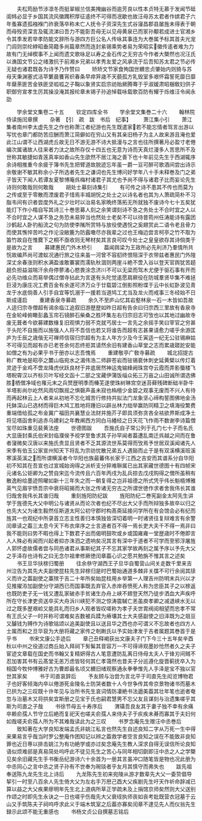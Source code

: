 <!-- { "loadSidebar": true } -->
　　夫松筠励节涉凛冬而挺翠椒兰信美掩幽谷而逾芳良以性本贞特无慕于发闻节砥闺帏必显于乡国其流风徽躅积厚征逺终不可得而冺歇也故汪母苏太君者作嫔君子六年蚤寡遗孤襁褓门祚衰落卒称未亡人抚令子资深先生式谷寖昌郡县屡旌未得表于朝而母殁资深言及辄流涕曰吾力不能彰吾母无以见母黄泉已而冡孙颙若成进士官湘乡令其季发若举孝防能文辞所与游四方巨公名人传咏其事连为大巻属予标其首夫光宠门闾则崇纶綍昭垂简籍多尚篇章然而连封絫锡乘势者易为荣昭实徽传逺者难为力故有门无绰楔事不上闻而遗文歌咏足以寿之金石传之无穷古今作者大槩然也况汪氏以谯国文节公之绪激抗于前湘乡兄弟以孝秀友爱之风承流于后吾知苏太君之节必传无疑也诸君既各为诗予乃作赞曰
　　矫矫文节家食殉国世纉忠贞肇始内则猗与苏母天秉渊塞式洁苹蘩晨饔宵织春条早瘁笄歳不天藐孤方乳毁室多艰怀霜誓死靡日靡年蘖荼匪苦金铁匪坚呱呱之子鞠以象贤实启宗祊贻厥腾骞于乎淑媛肃昭梱敎妇供子职御穷宣孝生厉其操没淹其报纶章未锡子孙追悼载咏载歌百防有耀于烁维汪令闻永劭







　　学余堂文集卷二十五
　　钦定四库全书
　　学余堂文集巻二十六
　　翰林院侍读施闰章撰
　　杂著　【引　疏　跋　书后　纪事】
　　萧江集小引
　　萧江集者南州李太虚先生之作也称萧江者纪游也先生既遣家若不能忘情者驾言出游以写忧也章门都防苦应酬而萧江简僻如在穷山又有其亲旧杨子为主人故来游且淹也爱此江山谓不让西湖虎丘故无日不游无游不诗大抵漫与之言也往所撰著月必盈寸老倦编次属诸故人往来者力汰之故所存仅十四五也无意为诗而天真烂漫多人苦思所不及世称其敏捷如青莲真率如香山先生欿然不居江海之善下也十年前见先生于西湖辄序余诗相推重今余疲于簿书先生把臂道故脱迹忘年虽一爵一豆可醉可歌酒间尝出诗示余敬谢不敏其称余小子所选者先生之谦词也先生博问好学年八十手未释巻及门之弟子皆天下闻人若谭友夏黎博庵呉梅村诸君子其尤也予尚不得与诸君子比而妄论先生诗则何敢哉则何敢哉
　　胡处士募刻诗集引
　　有可传之诗不患其不传也而莫为之传或至于零散而湮废君子惜焉丰城胡恱之处士之以诗名者也其为人萧疏简朴不习脂韦间有识者尝度外礼之少壮时以治易名家晩终落拓无所就独不废诗今七十五矣犹能灯下作小楷自写其诗三十巻思募人刻之余笑谓刻诗不急之务处士不合时宜之人以不合时宜之人谋不急之务恐未易猝当也然处士老矣不可以待昔筠州任涛能诗有露团沙鹤起人卧钓船流之句为防使李隲所赏特与放役使遇恱之奚翅赏此二语令老且骨力而使其憔悴苦吟之作沦没敝簏为防蠧噉尽亦我辈之过也王梅边尝言柯亭之竹不取为笛竹故自在惟爨下之桐不亟收则无琴材矣其言良可叹今处士之皇皇欲存其诗倘类于是故为之言
　　募建惠民门外木桥引
　　葢闻舆梁为王政所必先利济乃羣情所共恱故编芦尚可渡蚁况通行旅之往来虽一河曾不容舠终恨阻深于衣带兹者惠民门外隍深丈余春涨则积水满盈谁敢褰裳而濡轨秋涸则两崖斗絶不啻入谷以登天官舆犹苦趦趄负担益滋喘汗余舟停蓼渚心愍畏涂念济川不可以无梁而驾木尤便于驱石事有开而必先功维众而易举偶过僧寺拈此为言遂有头陀觉逺愿肩厥役在防城羣贤毕集不难拯巨浸为康庄况工费百金有余遂可济万众于廿载碧江倒影照粉堞于云中长虹卧波见青龙于水底倘善人引手自宜等饥溺于一援若当道鸠工尤当及龙火而戒事三冬经始不日斯成谨启
　　重建香泉寺募疏
　　余久不至庐山忆其岩壑林泉一石一木皆如吾故人适归宗寺僧超有谒余临江追叙旧游歴歴如昨日超有告余曰归宗西三里故有香泉寺在金轮峰俯瞰彭蠡玉帘石镜醉石柴桑之胜环集左右归宗旧志可攷也以其地过幽故寺废无葺者今欲募建数椽复旧观惧力弱不克就丐居士一言先之余摇手笑曰宰官之穷甚于头陀不自施而以施强人人将不吾信也若又将谁告而超有志甚果请愈力嗟乎余游匡庐为壬辰之歳偕无可禅师信宿归宗超有为主人年方少及今壬寅适一纪无公驻锡麻姑不可得见而超有亦已老苍余何忍终拒其请然余旧有建香山草堂之志而累歳蹉跎安能如僧之有为必果乎书于册亦以志吾愧焉
　　重建敬亭广敎寺募疏
　　城北招提古称广教地是昭亭之麓山临宛水之湄伟浩二师辟苍岩而驻锡裵休刺史延黄檗以传灯着灵迹于金鸡不啻龙降虎伏跃良材于井底居然神运鬼输綘阙珠宫夺云霞而弄影蜃楼飞塔睨霄汉以齐标贝叶写经文函十二部之宝藏伊蒲饭缁众拓三万亩之山田诚所谓选佛胜栖僧净域也罹元末之兵燹歴明季而榛芜遂使珠树琳宫空迷苔藓残碑断础半卧牛羊塔影尚尔屹然风雨切飘摇之惧磬声虽未寂也栴檀少金碧之观事无废而不兴人有待而再起林云上人者来从初地不忘化城苦行修持共拟法门龙象坚心缔构誓图佛地金汤托鉢深山已选材而得巨木鸠工胜地将踵旧以辟丛林力绌举赢防同精卫之填海役繁费重端借给孤之布金冀广福田共襄慧业法财并施芥子即具须弥贪吝全袪欲界斯成净土将见塔函舍利追赤乌建刹之年教阐西方同白马繙经之日天花飞作雨不数谢李诗篇僧宝尽如珠重见裴黄法座
　　世德图跋
　　吾施氏自子常公列于孔门七十子而名氏大显唐封乘氏伯宋封临濮侯予视学至鲁求其子孙罕闻者葢遭乱南迁呉越之间而在鲁者寖微矣汉唐以来施氏贵显且贤者不乏其源流世系莫得而攷焉予世居双溪闻诸先人宋季有伯玉公家宣州知天下将乱为宗祊忧散兄弟五人遇谿而止于是有双溪横溪班溪寒溪英溪之而所谓横溪者今华阳也族最蕃伟长家于江西之吉安而其谱系分自华阳初不知其在吾宣也过宣城始询得之派析支分猝难聨属已出其家藏世德图十有四帧宋元诸名公钜卿为之赞自宋迄今流传且六百年丙戌为乱兵掠去戊戌购得之僧所虽稍有散逸粉绘墨迹照曜如新十三年失之而一朝复得之岂非祖德之所式凭乎伟长魁梧博雅英气见眉宇愤吾宗中衰将昭揭而大张之传诸无穷古之所谓世徳作求者舍我伟长其谁归哉舍我伟长其谁归哉
　　重刻旌阳防纪跋
　　旌阳防纪二巻宪副金太阿先生讲学于旌德先大父中明公与诸贤从而论次者也纪不尽出大父手而所辩独多故卒以归之也先大父为诸生毅然任斯道太阿公初守郡时构髙斋延接问学所在有会馆会必有纪而旌其一也观纪中所录首立志主性善归本慎独皆深切着明一时诸贤往复辩难言有余警闰章读之葢三太息今天下布衣庠序之士言道者百不得一焉长吏大夫千不得一焉非曰我不能则曰势不暇也得上下数君子出而偈明鼓吹或乡或国雍雍一堂歴歳时不倦即言人人殊必有闻而兴起者抑亦洙泗之遗响矣况其言有深中于道者不可学而至邪浮屠旌人郭怀虚故儒者尝与同邑诸君从事斯纪其子不忘其家学故再刻之属予序以予先大父之手泽存也诗有之曰无念尔祖聿修厥徳闰章葢心识之愿共勉旃不惟其言之述矣
　　书王旦华扶榇归蜀册
　　往余叅守湖西王子旦华自蜀营山间关走数千里来吉州泣告为其先大夫副使昆柱先生舁榇归是时巴蜀始通道多棘非关牒不可行余阅其牍义而许之葢副使之藁殡于吉二十年所矣始昆柱用乡举第一人理吉州防明末兵兴以才见推擢洊加副使分守湖西已而国事既去弃官入赤岸吞愤死人称为忠臣其子之以榇返也既防吏子无一钱又遭乱家破赤手贫诸生办舟上峡不翅登天然乃徒步洒血大声疾呼所在守长津吏资送卒买大舟泝川峡犯不测之惊涛震駴亡恙虽庾孝卿之减退峡水无以过之既多歴艰崄又能具礼而归乡人观者皆叹嗟称为孝子夫世胄阀阅相望而忠孝不常有王氏父子一时并称可谓难矣吉数被兵蹂为瘠壤其士大夫感副使之旧泽既为之爼豆又醵钱为赙作为诗歌铭颂以追美副使且以送且华之西也亦可谓义不忘故者也四方人士属而和之旦华裒为大册将藏之家传之剞劂氏以予实始津发于吉者属题其巻首于是乎书
　　书宋文康公手迹后
　　章己丑释褐获出文康夫子门下今三十五年矣辛酉秋以中州之役道过商丘始入拜祠下髣髴其音容万一不可得谛观墨妙怆然者久之夫子宦迹文章载在国史而书翰又复精妍得古人笔意遭防乱离日侍母太夫人于锋刃间贼不忍加害其书有云髙堂无恙万虑皆轻何其仁孝蔼然也昔夫子分巡遵化旋晋蓟抚卒入为相国今牧仲博雅好古为曹郎最名顷又纉旧绪观察通永拳拳惟先人手泽是宝不独以官世其家矣
　　书于司直哀辞后
　　予友顾与治尝为言北平于司直先生闳览博物君子也好客倾海内卒以倦游死金陵名士防哭者数十人今世争传其帝京景物诸书而墓木已拱为之三叹既十许年见与治所书先生哀词情防凄絶书法遒美葢其壮年笔也逝者奄忽与治墓木又将拱矣宜斯册之见宝于氏也嗣君慧男不忘父友且谋刻与治遗集嗟乎其斯为司直之子哉
　　书徐节母五十寿序后
　　渭璜吾良友其于妻子独不幸有余痛卒赖俞孺人节守立后絶而复祀天也嗟夫俞孺人来侍夫子于疢疾未朞而寡其于夫妇何如哉嗟夫俞孺人所为不其难哉读此为之三叹
　　书罗念庵先生赠汪中丞巻后
　　致知著在大学良知发端孟氏非姚江私言也然先生自述良知二字从万死一生中得来果易言乎哉当时罗公整庵作困知记以辨之葢救学者空言良知之误在不能致非良知罪也近日専以排击姚江为有功絶学或亦过矣念庵先生教人深求自得无误信所论良知语似烦难郤是真易简处呜呼此不徒见先生之苦心与同年相切劘即汪中丞之人之学槩见矣余旧藏先生手书衡岳纪游诗六十余首为一册其言虽冲口随笔皆是物也况此册为中丞同心之言中丞之贤子孙有不世奉为琬琰者乎友月其慎守而弗失也
　　跋先祖奉送陈九龙先生北上诗后
　　九龙陈先生初来宛陵从游才数辈先大父一委贽倡导挈引一时至八百余人先生倚大父为左右手万厯己酉大父疾剧先生吁天作祈命辞减已算以益之大父疾果瘳明年先生北上道病所草正学疏未及上捐馆京师矣然则大父送别作颂之时即先生永诀之一日也嗟乎伤哉先大父衰绖执师丧如丧考妣既营衣冠墓于云山又手筑陈夫子祠呜呼求此义于端木筑室之后葢亦寡矣闰章不逮见先人而仪翁先生録示此颂不能无重感也
　　书杨文贞公自撰墓志铭后
